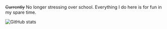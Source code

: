 ~~Currently~~ No longer stressing over school. Everything I do here is for fun in my spare time.

![GitHub stats](https://github-readme-stats.vercel.app/api/top-langs/?username=Blackgaurd&layout=compact&langs_count=6)
